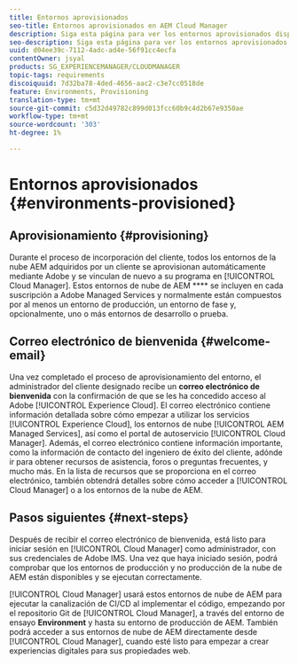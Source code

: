 ```yaml
---
title: Entornos aprovisionados
seo-title: Entornos aprovisionados en AEM Cloud Manager
description: Siga esta página para ver los entornos aprovisionados disponibles en Cloud Manager
seo-description: Siga esta página para ver los entornos aprovisionados disponibles en AEM Cloud Manager.
uuid: d04ee39c-7112-4adc-ad4e-56f91cc4ecfa
contentOwner: jsyal
products: SG_EXPERIENCEMANAGER/CLOUDMANAGER
topic-tags: requirements
discoiquuid: 7d32ba78-4ded-4656-aac2-c3e7cc0518de
feature: Environments, Provisioning
translation-type: tm+mt
source-git-commit: c5d32d49782c899d013fcc60b9c4d2b67e9350ae
workflow-type: tm+mt
source-wordcount: '303'
ht-degree: 1%

---
```



# Entornos aprovisionados {#environments-provisioned}

## Aprovisionamiento {#provisioning}

Durante el proceso de incorporación del cliente, todos los entornos de la nube AEM adquiridos por un cliente se aprovisionan automáticamente mediante Adobe y se vinculan de nuevo a su programa en [!UICONTROL Cloud Manager]. Estos entornos de nube de AEM **** se incluyen en cada suscripción a Adobe Managed Services y normalmente están compuestos por al menos un entorno de producción, un entorno de fase y, opcionalmente, uno o más entornos de desarrollo o prueba.

## Correo electrónico de bienvenida {#welcome-email}

Una vez completado el proceso de aprovisionamiento del entorno, el administrador del cliente designado recibe un **correo electrónico de bienvenida** con la confirmación de que se les ha concedido acceso al Adobe [!UICONTROL Experience Cloud]. El correo electrónico contiene información detallada sobre cómo empezar a utilizar los servicios [!UICONTROL Experience Cloud], los entornos de nube [!UICONTROL AEM Managed Services], así como el portal de autoservicio [!UICONTROL Cloud Manager]. Además, el correo electrónico contiene información importante, como la información de contacto del ingeniero de éxito del cliente, adónde ir para obtener recursos de asistencia, foros o preguntas frecuentes, y mucho más. En la lista de recursos que se proporciona en el correo electrónico, también obtendrá detalles sobre cómo acceder a [!UICONTROL Cloud Manager] o a los entornos de la nube de AEM.

## Pasos siguientes {#next-steps}

Después de recibir el correo electrónico de bienvenida, está listo para iniciar sesión en [!UICONTROL Cloud Manager] como administrador, con sus credenciales de Adobe IMS. Una vez que haya iniciado sesión, podrá comprobar que los entornos de producción y no producción de la nube de AEM están disponibles y se ejecutan correctamente.

[!UICONTROL Cloud Manager] usará estos entornos de nube de AEM para ejecutar la canalización de CI/CD al implementar el código, empezando por el repositorio Git de [!UICONTROL Cloud Manager], a través del entorno de ensayo **Environment** y hasta su entorno de producción de AEM. También podrá acceder a sus entornos de nube de AEM directamente desde [!UICONTROL Cloud Manager], cuando esté listo para empezar a crear experiencias digitales para sus propiedades web.
